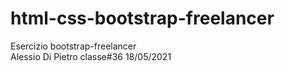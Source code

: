 # html-css-bootstrap-freelancer
Esercizio bootstrap-freelancer  
Alessio Di Pietro 
classe#36 
18/05/2021
